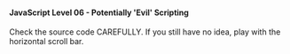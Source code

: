 #### JavaScript Level 06 - Potentially 'Evil' Scripting

Check the source code CAREFULLY. If you still have no idea, play with the horizontal scroll bar.
